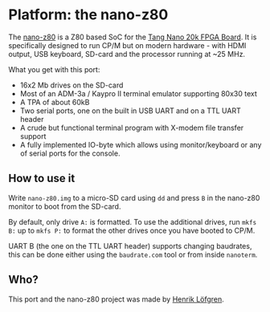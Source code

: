 Platform: the nano-z80
======================

The [nano-z80](https://github.com/venomix666/nano-z80) is a Z80 based SoC for the [Tang Nano 20k FPGA Board](https://wiki.sipeed.com/hardware/en/tang/tang-nano-20k/nano-20k.html). It is specifically designed to run CP/M but on modern hardware - with HDMI output, USB keyboard, SD-card and the processor running at ~25 MHz.

What you get with this port:

- 16x2 Mb drives on the SD-card
- Most of an ADM-3a / Kaypro II terminal emulator supporting 80x30 text
- A TPA of about 60kB
- Two serial ports, one on the built in USB UART and on a TTL UART header
- A crude but functional terminal program with X-modem file transfer support
- A fully implemented IO-byte which allows using monitor/keyboard or any of serial ports for the console.

How to use it
-------------
Write `nano-z80.img` to a micro-SD card using `dd` and press `B` in the nano-z80 monitor to boot from the SD-card.

By default, only drive `A:` is formatted. To use the additional drives, run `mkfs B:` up to `mkfs P:` to format the other drives once you have booted to CP/M.

UART B (the one on the TTL UART header) supports changing baudrates, this can be done either using the `baudrate.com` tool or from inside `nanoterm`.


Who?
----

This port and the nano-z80 project was made by [Henrik Löfgren](https://github.com/venomix666/).






